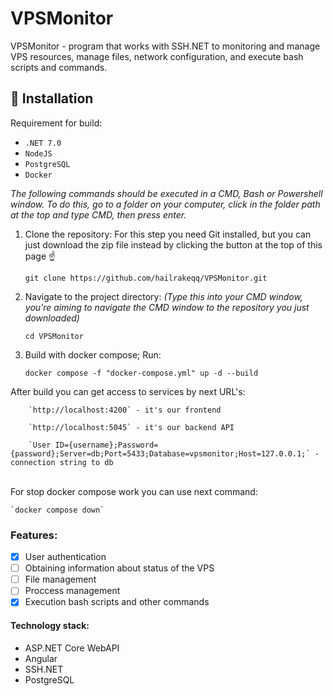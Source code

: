# VPSMonitor
VPSMonitor - program that works with SSH.NET to monitoring and manage VPS resources, manage files, network configuration, and execute bash scripts and commands.

## :floppy_disk: Installation
Requirement for build:

- `.NET 7.0`
- `NodeJS`
- `PostgreSQL`
- `Docker`

*The following commands should be executed in a CMD, Bash or Powershell window. To do this, go to a folder on your computer, click in the folder path at the top and type CMD, then press enter.*

1. Clone the repository:
For this step you need Git installed, but you can just download the zip file instead by clicking the button at the top of this page ☝️

    `git clone https://github.com/hailrakeqq/VPSMonitor.git`
  

2. Navigate to the project directory:
*(Type this into your CMD window, you're aiming to navigate the CMD window to the repository you just downloaded)*

     `cd VPSMonitor`

3. Build with docker compose;
Run:

    `docker compose -f "docker-compose.yml" up -d --build`

After build you can get access to services by next URL's:
```
    `http://localhost:4200` - it's our frontend

    `http://localhost:5045` - it's our backend API

    `User ID={username};Password={password};Server=db;Port=5433;Database=vpsmonitor;Host=127.0.0.1;` - connection string to db
  ```
<br>For stop docker compose work you can use next command:

    `docker compose down`
  
  
### Features:
- [X] User authentication
- [ ] Obtaining information about status of the VPS
- [ ] File management
- [ ] Proccess management 
- [X] Execution bash scripts and other commands

#### Technology stack:
- ASP.NET Core WebAPI
- Angular 
- SSH.NET
- PostgreSQL
